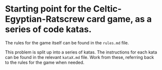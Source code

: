 # Starting point for the Celtic-Egyptian-Ratscrew card game, as a series of code katas.

The rules for the game itself can be found in the `rules.md` file.

This problem is split up into a series of katas. The instructions for each kata can be found in the relevant `kataX.md` file. Work from these, referring back to the rules for the game when needed.
